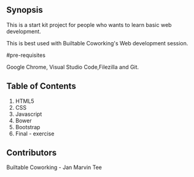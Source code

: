 ## Synopsis

This is a start kit project for people who wants to learn basic web development. 

This is best used with Builtable Coworking's Web development session.

#pre-requisites

Google Chrome, Visual Studio Code,Filezilla and Git.

## Table of Contents
1. HTML5
2. CSS
3. Javascript
4. Bower
5. Bootstrap
6. Final - exercise




## Contributors

Builtable Coworking  - Jan Marvin Tee
